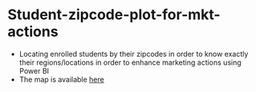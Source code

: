 # Student-zipcode-plot-for-mkt-actions
- Locating enrolled students by their zipcodes in order to know exactly their regions/locations in order to enhance marketing actions using Power BI
- The map is available [here](https://app.powerbi.com/view?r=eyJrIjoiNWEwODg2NWUtZDY3Zi00ZWRmLTlhYWEtYjI3MDBiYWQ0OGE4IiwidCI6IjFhOWMyMGNhLTRmNTQtNGU1Yi1hMmNhLTZmYjRhYjVhOTkzYyJ9&pageName=ReportSectionebfda4fa08a75de6dc92)
